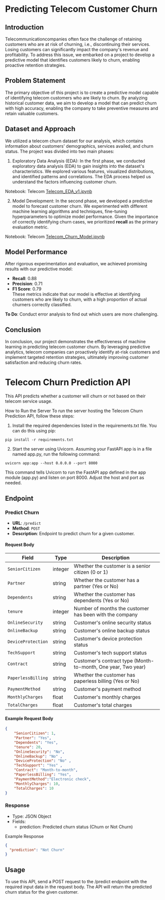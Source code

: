 # Predicting Telecom Customer Churn
## Introduction
Telecommunicationcompanies often face the challenge of retaining customers who are at risk of churning, i.e., discontinuing their services. Losing customers can significantly impact the company's revenue and profitability. To address this issue, we embarked on a project to develop a predictive model that identifies customers likely to churn, enabling proactive retention strategies.

##  Problem Statement
The primary objective of this project is to create a predictive model capable of identifying telecom customers who are likely to churn. By analyzing historical customer data, we aim to develop a model that can predict churn with high accuracy, enabling the company to take preventive measures and retain valuable customers.

## Dataset and Approach
We utilized a telecom churn dataset for our analysis, which contains information about customers' demographics, services availed, and churn status. The project was divided into two main phases:

1. Exploratory Data Analysis (EDA):
In the first phase, we conducted exploratory data analysis (EDA) to gain insights into the dataset's characteristics. We explored various features, visualized distributions, and identified patterns and correlations. The EDA process helped us understand the factors influencing customer churn.

Notebook: Telecom [Telecom_EDA_v1.ipynb](https://github.com/MahmoodAbdali79/Predicting-Telecom-Churn-with-Machine-Learning/blob/main/Telecom_EDA_v1.ipynb)

2. Model Development:
In the second phase, we developed a predictive model to forecast customer churn. We experimented with different machine learning algorithms and techniques, fine-tuning hyperparameters to optimize model performance. Given the importance of correctly identifying churn cases, we prioritized **recall** as the primary evaluation metric.

Notebook: Telecom [Telecom_Churn_Model.ipynb](https://github.com/MahmoodAbdali79/Predicting-Telecom-Churn-with-Machine-Learning/blob/main/Telecom_Churn_Model.ipynb)
## Model Performance
After rigorous experimentation and evaluation, we achieved promising results with our predictive model:

- **Recall**: 0.88
- **Precision**: 0.71
- **F1 Score**: 0.79  
These metrics indicate that our model is effective at identifying customers who are likely to churn, with a high proportion of actual churners correctly classified.

**To Do**: Conduct error analysis to find out which users are more challenging.

## Conclusion
In conclusion, our project demonstrates the effectiveness of machine learning in predicting telecom customer churn. By leveraging predictive analytics, telecom companies can proactively identify at-risk customers and implement targeted retention strategies, ultimately improving customer satisfaction and reducing churn rates.


# Telecom Churn Prediction API

This API predicts whether a customer will churn or not based on their telecom service usage.

How to Run the Server
To run the server hosting the Telecom Churn Prediction API, follow these steps:

1. Install the required dependencies listed in the requirements.txt file. You can do this using pip:
```
pip install -r requirements.txt
```

2. Start the server using Uvicorn. Assuming your FastAPI app is in a file named app.py, run the following command:
```
uvicorn app:app --host 0.0.0.0 --port 8000
```
This command tells Uvicorn to run the FastAPI app defined in the app module (app.py) and listen on port 8000. Adjust the host and port as needed.


## Endpoint

### Predict Churn

- **URL**: `/predict`
- **Method**: `POST`
- **Description**: Endpoint to predict churn for a given customer.

#### Request Body

| Field             | Type   | Description                                           |
|-------------------|--------|-------------------------------------------------------|
| `SeniorCitizen`   | integer| Whether the customer is a senior citizen (0 or 1)     |
| `Partner`         | string | Whether the customer has a partner (Yes or No)        |
| `Dependents`      | string | Whether the customer has dependents (Yes or No)       |
| `tenure`          | integer| Number of months the customer has been with the company|
| `OnlineSecurity`  | string | Customer's online security status                     |
| `OnlineBackup`    | string | Customer's online backup status                       |
| `DeviceProtection`| string | Customer's device protection status                   |
| `TechSupport`     | string | Customer's tech support status                        |
| `Contract`        | string | Customer's contract type (Month-to-month, One year, Two year) |
| `PaperlessBilling`| string | Whether the customer has paperless billing (Yes or No)|
| `PaymentMethod`   | string | Customer's payment method                             |
| `MonthlyCharges`  | float  | Customer's monthly charges                            |
| `TotalCharges`    | float  | Customer's total charges                              |

#### Example Request Body

```json
{
    "SeniorCitizen": 1,                    
    "Partner": "Yes",                     
    "Dependents": "Yes",                    
    "tenure": 20,                          
    "OnlineSecurity": "No",                 
    "OnlineBackup": "No" ,                  
    "DeviceProtection": "No" ,              
    "TechSupport": "Yes" ,                  
    "Contract": "Month-to-month",          
    "PaperlessBilling": "Yes",             
    "PaymentMethod":"Electronic check",    
    "MonthlyCharges": 10,                   
    "TotalCharges": 10                      
}
```

### Response
- Type: JSON Object
- Fields:
    - prediction: Predicted churn status (Churn or Not Churn)

Example Response
```json
{
  "prediction": "Not Churn"
}
```

## Usage
To use this API, send a POST request to the /predict endpoint with the required input data in the request body.
The API will return the predicted churn status for the given customer.




